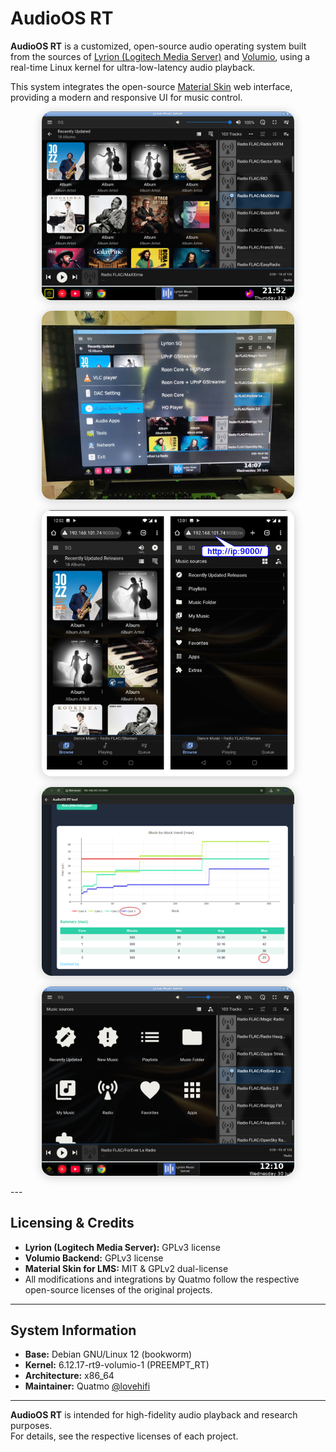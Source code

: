 # AudioOS RT

**AudioOS RT** is a customized, open-source audio operating system built from the sources of [Lyrion (Logitech Media Server)](https://github.com/LMS-Community/slimserver) and [Volumio](https://github.com/volumio/volumio3-backend), using a real-time Linux kernel for ultra-low-latency audio playback.

This system integrates the open-source [Material Skin](https://github.com/CDrummond/lms-material/) web interface, providing a modern and responsive UI for music control.
<p align="center">
  <img src="https://raw.githubusercontent.com/lovehifi/AudioOS-RT/refs/heads/main/Lyrion.png" alt="AudioOS RT UI Screenshot" style="max-width:80%; border-radius: 1rem; box-shadow: 0 2px 16px rgba(0,0,0,0.2);">
</p>
<p align="center">
  <img src="https://raw.githubusercontent.com/lovehifi/AudioOS-RT/refs/heads/main/ontv.jpg" alt="AudioOS RT UI Screenshot" style="max-width:80%; border-radius: 1rem; box-shadow: 0 2px 16px rgba(0,0,0,0.2);">
</p>
<p align="center">
  <img src="https://raw.githubusercontent.com/lovehifi/AudioOS-RT/refs/heads/main/web_phone.png" alt="On phone" style="max-width:80%; border-radius: 1rem; box-shadow: 0 2px 16px rgba(0,0,0,0.2);">
</p>
<p align="center">
  <img src="https://raw.githubusercontent.com/lovehifi/AudioOS-RT/refs/heads/main/Test_RT.png" alt="Real-time Test" style="max-width:80%; border-radius: 1rem; box-shadow: 0 2px 16px rgba(0,0,0,0.2);">
</p>
<p align="center">
  <img src="https://raw.githubusercontent.com/lovehifi/AudioOS-RT/refs/heads/main/UI.png" alt="AudioOS RT UI Screenshot" style="max-width:80%; border-radius: 1rem; box-shadow: 0 2px 16px rgba(0,0,0,0.2);">
</p>
---

## Licensing & Credits

- **Lyrion (Logitech Media Server):** GPLv3 license  
- **Volumio Backend:** GPLv3 license  
- **Material Skin for LMS:** MIT & GPLv2 dual-license  
- All modifications and integrations by Quatmo follow the respective open-source licenses of the original projects.

---

## System Information

- **Base:** Debian GNU/Linux 12 (bookworm)
- **Kernel:** 6.12.17-rt9-volumio-1 (PREEMPT_RT)
- **Architecture:** x86_64
- **Maintainer:** Quatmo [@lovehifi](https://github.com/lovehifi)

---

**AudioOS RT** is intended for high-fidelity audio playback and research purposes.  
For details, see the respective licenses of each project.
